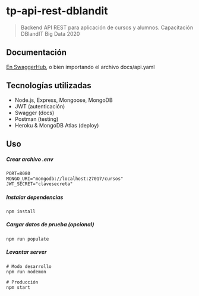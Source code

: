 # tp-api-rest-dblandit

> Backend API REST para aplicación de cursos y alumnos. Capacitación DBlandIT Big Data 2020

## Documentación
[En SwaggerHub](https://app.swaggerhub.com/apis-docs/francoromanazzi/tp-api-rest-dblandit/1.0.0), o bien importando el archivo docs/api.yaml

## Tecnologías utilizadas

* Node.js, Express, Mongoose, MongoDB
* JWT (autenticación)
* Swagger (docs)
* Postman (testing)
* Heroku & MongoDB Atlas (deploy)

## Uso
##### Crear archivo .env
```
PORT=8080
MONGO_URI="mongodb://localhost:27017/cursos"
JWT_SECRET="clavesecreta"
```
##### Instalar dependencias
```
npm install
```
##### Cargar datos de prueba (opcional)
```
npm run populate
```
##### Levantar server
```
# Modo desarrollo
npm run nodemon

# Producción
npm start
```

